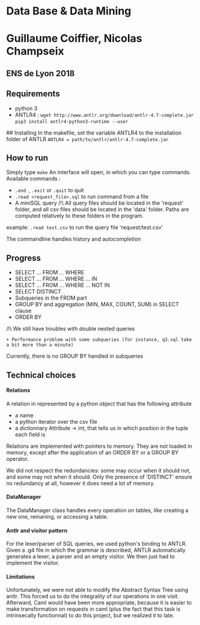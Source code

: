 # Data Base & Data Mining
# Guillaume Coiffier, Nicolas Champseix
## ENS de Lyon 2018

## Requirements
- python 3
- ANTLR4 :
`wget http://www.antlr.org/download/antlr-4.7-complete.jar`
`pip3 install antlr4-python3-runtime --user`

## Installing
In the makefile, set the variable ANTLR4 to the installation folder of ANTLR
`ANTLR4 = path/to/antlr/antlr-4.7-complete.jar`

## How to run
Simply type `make`
An interface will open, in which you can type commands.
Available commands :
- `.end `, `.exit` or `.quit` to quit
- `.read <request_file>.sql` to run command from a file
- A miniSQL query
/!\ All query files should be located in the 'request' folder, and all csv files should be located in the 'data' folder. Paths are computed relatively to these folders in the program.

example:
    `.read test.csv` to run the query file 'request/test.csv'

The commandline handles history and autocompletion

## Progress
- SELECT ... FROM ... WHERE <combination of simple Cond>
- SELECT ... FROM ... WHERE ... IN <subquery>
- SELECT ... FROM ... WHERE ... NOT IN <subquery>
- SELECT DISTINCT
- Subqueries in the FROM part
- GROUP BY and aggregation (MIN, MAX, COUNT, SUM) in SELECT clause
- ORDER BY

/!\ We still have troubles with double nested queries

    + Performance problem with some subqueries (for instance, q3.sql take a bit more than a minute)
Currently, there is no GROUP BY handled in subqueries


## Technical choices
#### Relations
A relation in represented by a python object that has the following attribute
- a name <string>
- a python iterator over the csv file
- a dictionnary Attribute -> int, that tells us in which position in the tuple each field is

Relations are implemented with pointers to memory. They are not loaded in memory,
except after the application of an ORDER BY or a GROUP BY operator.

We did not respect the redundancies: some may occur when it should not, and some may not when it should. Only the presence of 'DISTINCT' ensure no redundancy at all, however it does need a lot of memory.

#### DataManager
The DataManager class handles every operation on tables, like creating a new one, remaning, or accessing a table.

#### Antlr and visitor pattern
For the lexer/parser of SQL queries, we used python's binding to ANTLR.
Given a .g4 file in which the grammar is described, ANTLR automatically generates a lexer, a parser and an empty visitor.
We then just had to implement the visitor.

#### Limitations
Unfortunately, we were not able to modify the Abstract Syntax Tree using antlr. This forced us to do the integrality of our operations in one visit.
Afterward, Caml would have been more appropriate, because it is easier to make transformation on requests in caml (plus the fact that this task is intrinsecally functionnal) to do this project, but we realized it to late.
